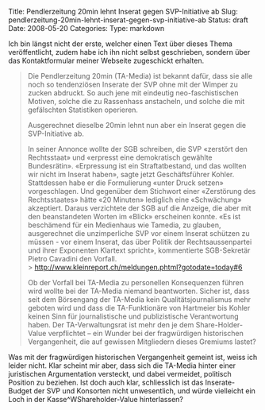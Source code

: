 Title: Pendlerzeitung 20min lehnt Inserat gegen SVP-Initiative ab
Slug: pendlerzeitung-20min-lehnt-inserat-gegen-svp-initiative-ab
Status: draft
Date: 2008-05-20
Categories:
Type: markdown

Ich bin längst nicht der erste, welcher einen Text über dieses Thema veröffentlicht, zudem habe ich ihn nicht selbst geschrieben, sondern über das Kontaktformular meiner Webseite zugeschickt erhalten.

> Die Pendlerzeitung 20min (TA-Media) ist bekannt dafür, dass sie alle noch so
> tendenziösen Inserate der SVP ohne mit der Wimper zu zucken abdruckt. So auch
> jene mit eindeutig neo-faschistischen Motiven, solche die zu Rassenhass
> anstacheln, und solche die mit gefälschten Statistiken operieren.
>
> Ausgerechnet dieselbe 20min lehnt nun aber ein Inserat gegen die SVP-Initiative
> ab.
>
> In seiner Annonce wollte der SGB schreiben, die SVP «zerstört den
> Rechtsstaat» und «erpresst eine demokratisch gewählte Bundesrätin».
> «Erpressung ist ein Straftatbestand, und das wollten wir nicht im Inserat
> haben», sagte jetzt Geschäftsführer Kohler. Stattdessen habe er die
> Formulierung «unter Druck setzen» vorgeschlagen. Und gegenüber dem Stichwort
> einer «Zerstörung des Rechtsstaates» hätte «20 Minuten» lediglich eine
> «Schwächung» akzeptiert. Daraus verzichtete der SGB auf die Anzeige, die aber
> mit den beanstandeten Worten im «Blick» erscheinen konnte. «Es ist
> beschämend für ein Medienhaus wie Tamedia, zu glauben, ausgerechnet die
> unzimperliche SVP vor einem Inserat schützen zu müssen - vor einem Inserat,
> das über Politik der Rechtsaussenpartei und ihrer Exponenten Klartext
> spricht», kommentierte SGB-Sekretär Pietro Cavadini den Vorfall.<br /> > <http://www.kleinreport.ch/meldungen.phtml?gotodate=today#6>
>
> Ob der Vorfall bei TA-Media zu personellen Konsequenzen führen wird wollte bei
> der TA-Media niemand beantworten. Sicher ist, dass seit dem Börsengang der
> TA-Media kein Qualitätsjournalismus mehr geboten wird und dass die
> TA-Funktionäre von Hartmeier bis Kohler keinen Sinn für journalistische und
> publizistische Verantwortung haben. Der TA-Verwaltungsrat ist mehr den je dem
> Share-Holder-Value verpflichtet – ein Wunder bei der fragwürdigen
> historischen Vergangenheit, die auf gewissen Mitgliedern dieses Gremiums lastet?

Was mit der fragwürdigen historischen Vergangenheit gemeint ist, weiss ich leider nicht. Klar scheint mir aber, dass sich die TA-Media hinter einer juristischen Argumentation versteckt, und dabei vermeidet, politisch Position zu beziehen. Ist doch auch klar, schliesslich ist das Inserate-Budget der SVP und Konsorten nicht unwesentlich, und würde vielleicht ein Loch in der Kasse^WShareholder-Value hinterlassen?
